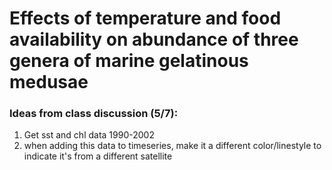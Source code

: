 # Effects of temperature and food availability on abundance of three genera of marine gelatinous medusae

### Ideas from class discussion (5/7):

1. Get sst and chl data 1990-2002
2. when adding this data to timeseries, make it a different color/linestyle to indicate it's from a different satellite
